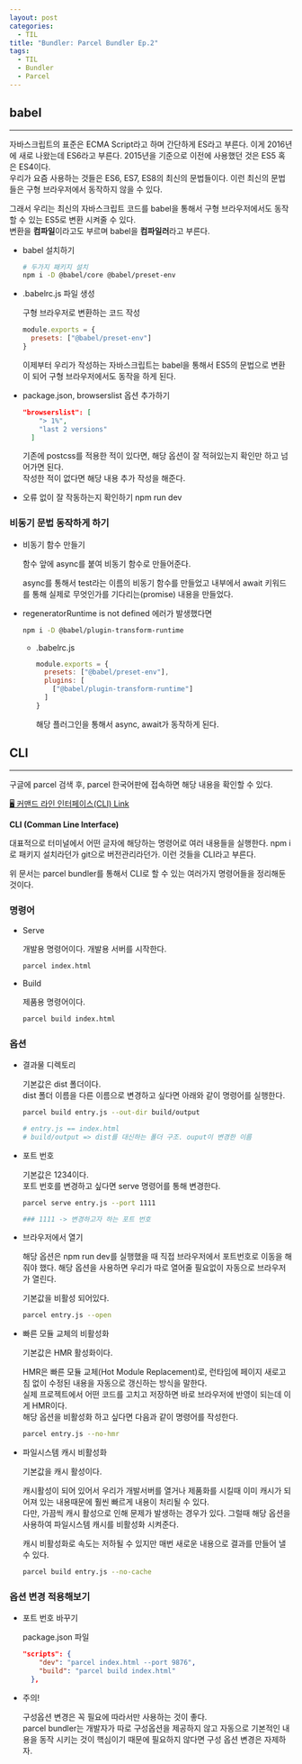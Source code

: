```yaml
---
layout: post
categories:
  - TIL
title: "Bundler: Parcel Bundler Ep.2"
tags:
  - TIL
  - Bundler
  - Parcel
---
```

## __babel__
---

자바스크립트의 표준은 ECMA Script라고 하며 간단하게 ES라고 부른다.
이게 2016년에 새로 나왔는데 ES6라고 부른다. 2015년을 기준으로 이전에 사용했던 것은 ES5 혹은 ES4이다.   
우리가 요즘 사용하는 것들은  ES6, ES7, ES8의 최신의 문법들이다.
이런 최신의 문법들은 구형 브라우저에서 동작하지 않을 수 있다.

그래서 우리는 최신의 자바스크립트 코드를 babel을 통해서 구형 브라우저에서도 동작할 수 있는 ES5로 변환 시켜줄 수 있다.  
변환을 **컴파일**이라고도 부르며 babel을 **컴파일러**라고 부른다.

- babel 설치하기
  
  ```bash
  # 두가지 패키지 설치
  npm i -D @babel/core @babel/preset-env
  ```
    
- .babelrc.js 파일 생성
  
  구형 브라우저로 변환하는 코드 작성
  
  ```jsx
  module.exports = {
    presets: ["@babel/preset-env"]
  }
  ```
  
  이제부터 우리가 작성하는 자바스크립트는 babel을 통해서 ES5의 문법으로 변환이 되어 구형 브라우저에서도 동작을 하게 된다.
    
- package.json, browserslist 옵션 추가하기
  
  ```json
  "browserslist": [
      "> 1%",
      "last 2 versions"
    ]
  ```
  
  기존에 postcss를 적용한 적이 있다면, 해당 옵션이 잘 적혀있는지 확인만 하고 넘어가면 된다.  
  작성한 적이 없다면 해당 내용 추가 작성을 해준다.
    
- 오류 없이 잘 작동하는지 확인하기 npm run dev

### __비동기 문법 동작하게 하기__

- 비동기 함수 만들기
  
  함수 앞에 async를 붙여 비동기 함수로 만들어준다.
  
  async를 통해서 test라는 이름의 비동기 함수를 만들었고 내부에서 await 키워드를 통해 실제로 무엇인가를 기다리는(promise) 내용을 만들었다.
    
- regeneratorRuntime is not defined 에러가 발생했다면
  
  ```bash
  npm i -D @babel/plugin-transform-runtime
  ```
  
  - .babelrc.js
    
    ```jsx
    module.exports = {
      presets: ["@babel/preset-env"],
      plugins: [
        ["@babel/plugin-transform-runtime"]
      ]
    }
    ```
    해당 플러그인을 통해서 async, await가 동작하게 된다.

## __CLI__
---

구글에 parcel 검색 후, parcel 한국어판에 접속하면 해당 내용을 확인할 수 있다.

[🖥 커맨드 라인 인터페이스(CLI) Link](https://ko.parceljs.org/cli.html)

**CLI (Comman Line Interface)**

대표적으로 터미널에서 어떤 글자에 해당하는 명령어로 여러 내용들을 실행한다. npm i로 패키지 설치라던가 git으로 버전관리라던가. 이런 것들을 CLI라고 부른다.

위 문서는 parcel bundler를 통해서 CLI로 할 수 있는 여러가지 명령어들을 정리해둔 것이다.

### __명령어__
- Serve
    
  개발용 명령어이다. 개발용 서버를 시작한다.
  
  ```bash
  parcel index.html
  ```
    
- Build
  
  제품용 명령어이다.
  
  ```bash
  parcel build index.html
  ```
    

### __옵션__

- 결과물 디렉토리
  
  기본값은 dist 폴더이다.  
  dist 폴더 이름을 다른 이름으로 변경하고 싶다면 아래와 같이 명령어를 실행한다.
  
  ```bash
  parcel build entry.js --out-dir build/output
  
  # entry.js == index.html
  # build/output => dist를 대신하는 폴더 구조. ouput이 변경한 이름
  ```
    
- 포트 번호
  
  기본값은 1234이다.  
  포트 번호를 변경하고 싶다면 serve 명령어를 통해 변경한다.
  
  ```bash
  parcel serve entry.js --port 1111
  
  ### 1111 -> 변경하고자 하는 포트 번호
  ```
    
- 브라우저에서 열기
  
  해당 옵션은 npm run dev를 실행했을 때 직접 브라우저에서 포트번호로 이동을 해줘야 했다. 해당 옵션을 사용하면 우리가 따로 열어줄 필요없이 자동으로 브라우저가 열린다.
  
  기본값을 비활성 되어있다.
  
  ```bash
  parcel entry.js --open
  ```
    
- 빠른 모듈 교체의 비활성화
  
  기본값은 HMR 활성화이다.
  
  HMR은 빠른 모듈 교체(Hot Module Replacement)로, 런타임에 페이지 새로고침 없이 수정된 내용을 자동으로 갱신하는 방식을 말한다.  
  실제 프로젝트에서 어떤 코드를 고치고 저장하면 바로 브라우저에 반영이 되는데 이게 HMR이다.  
  해당 옵션을 비활성화 하고 싶다면 다음과 같이 명령어를 작성한다.
  
  ```bash
  parcel entry.js --no-hmr
  ```
    
- 파일시스템 캐시 비활성화
    
  기본값을 캐시 활성이다.
  
  캐시활성이 되어 있어서 우리가 개발서버를 열거나 제품화를 시킬때 이미 캐시가 되어져 있는 내용때문에 훨씬 빠르게 내용이 처리될 수 있다.  
  다만, 가끔씩 캐시 활성으로 인해 문제가 발생하는 경우가 있다. 그럴때 해당 옵션을 사용하여 파일시스템 캐시를 비활성화 시켜준다.  
  
  캐시 비활성화로 속도는 저하될 수 있지만 매번 새로운 내용으로 결과를 만들어 낼 수 있다.
  
  ```bash
  parcel build entry.js --no-cache
  ```
    

### __옵션 변경 적용해보기__

- 포트 번호 바꾸기
  
  package.json 파일
  
  ```json
  "scripts": {
      "dev": "parcel index.html --port 9876",
      "build": "parcel build index.html"
    },
  ```
    
- 주의!
  
  구성옵션 변경은 꼭 필요에 따라서만 사용하는 것이 좋다.  
  parcel bundler는 개발자가 따로 구성옵션을 제공하지 않고 자동으로 기본적인 내용을 동작 시키는 것이 핵심이기 때문에 필요하지 않다면 구성 옵션 변경은 자제하자.